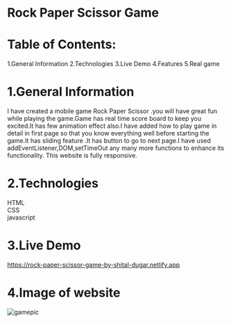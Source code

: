 # Rock Paper Scissor Game
# Table of Contents:
1.General Information 2.Technologies 3.Live Demo 4.Features 5.Real game
# 1.General Information
I have created a mobile game Rock Paper Scissor .you will have great fun while playing the game.Game has real time score board to keep you excited.It has few animation effect also.I have added how to play game in detail in first page so that you know everything well before starting the game.It has sliding feature .It has button to go to next page.I have used addEventListener,DOM,setTimeOut any many more functions to enhance its functionality. 
This website is fully responsive.
# 2.Technologies
HTML <br/>
CSS <br>
javascript
# 3.Live Demo
https://rock-paper-scissor-game-by-shital-dugar.netlify.app
# 4.Image of website
![gamepic](https://user-images.githubusercontent.com/88958994/134391331-0597618c-5c29-46ae-bbb7-b2e18c6014d3.JPG)


